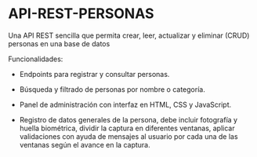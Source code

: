 # API-REST-PERSONAS
Una API REST sencilla que permita crear, leer, actualizar y eliminar (CRUD) personas en una base de datos


Funcionalidades:

- Endpoints para registrar y consultar personas.

- Búsqueda y filtrado de personas por nombre o categoría.

- Panel de administración con interfaz en HTML, CSS y JavaScript.

- Registro de datos generales de Ia persona, debe incluir fotografía y huella biométrica, dividir la captura en diferentes ventanas, aplicar validaciones con ayuda de mensajes al usuario por cada una de las ventanas 
según el avance en la captura.
